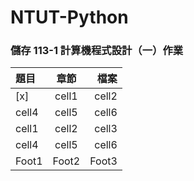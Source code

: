 # NTUT-Python

### 儲存 113-1 計算機程式設計（一）作業

題目 | 章節 | 檔案 |
|:--------|:-------:|--------:|
[x] | cell1   | cell2   | cell3   |
| cell4   | cell5   | cell6   |
| cell1   | cell2   | cell3   |
| cell4   | cell5   | cell6   |
| Foot1   | Foot2   | Foot3   |
